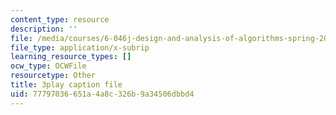 ```yaml
---
content_type: resource
description: ''
file: /media/courses/6-046j-design-and-analysis-of-algorithms-spring-2015/77797036651a4a8c326b9a34506dbbd4_Tw1k46ywN6E.srt
file_type: application/x-subrip
learning_resource_types: []
ocw_type: OCWFile
resourcetype: Other
title: 3play caption file
uid: 77797036-651a-4a8c-326b-9a34506dbbd4
---
```

